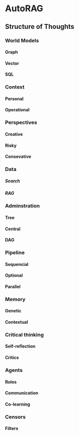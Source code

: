 # AutoRAG

## Structure of Thoughts

### World Models
#### Graph
#### Vector
#### SQL

### Context
#### Personal
#### Operational

### Perspectives
#### Creative
#### Risky
#### Consevative

### Data
##### Search
##### RAG

### Adminstration
#### Tree
#### Central
#### DAG

### Pipeline
#### Sequencial
#### Optional
#### Parallel

### Memory
#### Genetic
#### Contextual

### Critical thinking
#### Self-reflection
#### Critics

### Agents
#### Roles
#### Communication
#### Co-learning

### Censors
#### Filters

